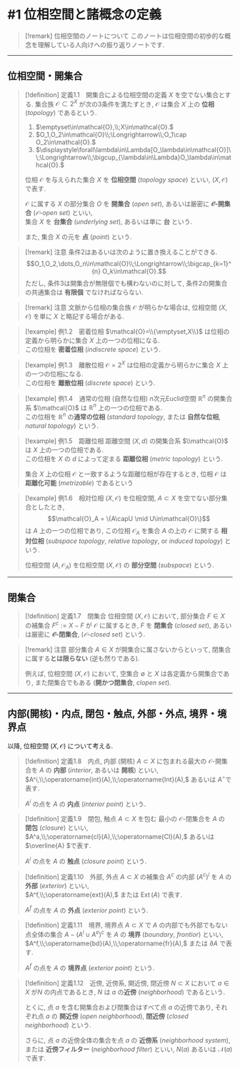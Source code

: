 # #1 位相空間と諸概念の定義

> [!remark] 位相空間のノートについて
> このノートは位相空間の初歩的な概念を理解している人向けへの振り返りノートです.

---

## 位相空間・開集合

> [!definition] 定義1.1&emsp;開集合による位相空間の定義
> $X$ を空でない集合とする.
> 集合族 $\mathcal{O}\subset 2^X$ が次の3条件を満たすとき, $\mathcal{O}$ は集合 $X$ 上の **位相** (*topology*) であるという.
>
> 1. $\emptyset\in\mathcal{O},\\;X\in\mathcal{O}.$
> 1. $O_1,O_2\in\mathcal{O}\\;\Longrightarrow\\;O_1\cap O_2\in\mathcal{O}.$
> 1. $\displaystyle\forall\lambda\in\Lambda[O_\lambda\in\mathcal{O}]\\;\Longrightarrow\\;\bigcup_{\lambda\in\Lambda}O_\lambda\in\mathcal{O}.$
>
> 位相 $\mathcal{O}$ を与えられた集合 $X$  を **位相空間** (*topology space*) といい, $(X, \mathcal{O})$ で表す.
>
> $\mathcal{O}$ に属する $X$ の部分集合 $O$ を **開集合** (*open set*), あるいは厳密に **$\mathcal{O}$-開集合** (*$\mathcal{O}$-open set*) といい,  
> 集合 $X$ を **台集合** (*underlying set*), あるいは単に **台** という.  
>
> また, 集合 $X$ の元を **点** (*point*) という.

> [!remark] 注意
> 条件2はあるいは次のように置き換えることができる.
> $$O_1,O_2,\dots,O_n\in\mathcal{O}\\;\Longrightarrow\\;\bigcap_{k=1}^{n} O_k\in\mathcal{O}.$$
> ただし, 条件3は開集合が無限個でも構わないのに対して, 条件2の開集合の共通集合は **有限個** でなければならない.

> [!remark] 注意
> 文脈から位相の集合族 $\mathcal{O}$ が明らかな場合は, 位相空間 $(X,\mathcal{O})$ を単に $X$ と略記する場合がある.


> [!example] 例1.2&emsp;密着位相
> $\mathcal{O}=\\{\emptyset,X\\}$ は位相の定義から明らかに集合 $X$ 上の一つの位相になる.  
> この位相を **密着位相** (*indiscrete space*) という.

> [!example] 例1.3&emsp;離散位相
> $\mathcal{O}=2^X$ は位相の定義から明らかに集合 $X$ 上の一つの位相になる.  
> この位相を **離散位相** (*discrete space*) という.

> [!example] 例1.4&emsp;通常の位相 (自然な位相)
> $n$次元Euclid空間 $\mathbb{R}^n$ の開集合系 $\\mathcal{O}$ は $\mathbb{R}^n$ 上の一つの位相である.  
> この位相を $\mathbb{R}^n$ の**通常の位相** (*standard topology*, または **自然な位相**, *natural topology*) という.

> [!example] 例1.5&emsp;距離位相
> 距離空間 $(X, d)$ の開集合系 $\\mathcal{O}$ は $X$ 上の一つの位相である.  
> この位相を $X$ の $d$ によって定まる **距離位相** (*metric topology*) という.
>
> 集合 $X$ 上の位相 $\mathcal{O}$ と一致するような距離位相が存在するとき, 位相 $\mathcal{O}$ は **距離化可能** (*metrizable*) であるという

> [!example] 例1.6&emsp;相対位相
> $(X,\mathcal{O})$ を位相空間, $A\subset X$ を空でない部分集合としたとき, 
> $$\mathcal{O}_A = \{A\capU \mid U\in\mathcal{O}\}$$
> は $A$ 上の一つの位相であり, この位相 $\mathcal{O}_A$ を集合 $A$ の上の $\mathcal{O}$ に関する **相対位相** (*subspace topology*, *relative topology*, or *induced topology*) という.
> 
> 位相空間 $(A, \mathcal{O}_A)$ を位相空間 $(X, \mathcal{O})$ の **部分空間** (*subspace*) という.

---

## 閉集合

> [!definition] 定義1.7&emsp;閉集合
> 位相空間 $(X, \mathcal{O})$ において, 部分集合 $F\in X$ の補集合 $F^c:=X-F$ が $\mathcal{O}$ に属するとき, 
> $F$ を **閉集合** (*closed set*), あるいは厳密に **$\mathcal{O}$-閉集合**, (*$\mathcal{O}$-closed set*) という.

> [!remark] 注意
> 部分集合 $A\in X$ が開集合に属さないからといって, 閉集合に属する**とは限らない** (逆も然りである).
> 
> 例えば, 位相空間 $(X, \mathcal{O})$ において, 空集合 $\emptyset$ と $X$ は各定義から開集合であり, また閉集合でもある (**開かつ閉集合**, *clopen set*).


---

##  内部(開核)・内点, 閉包・触点, 外部・外点, 境界・境界点

以降, 位相空間 $(X,\mathcal{O})$ について考える.

> [!definition] 定義1.8&emsp;内点, 内部 (開核)
> $A\subset X$ に包まれる最大の $\mathcal{O}$-開集合を $A$ の **内部** (*interior*, あるいは **開核**) といい,
> $A^i,\\;\operatorname{int}(A),\\;\operatorname{Int}(A),$  あるいは $A^\circ$で表す.  
> 
> $A^i$ の点を $A$ の **内点** (*interior point*) という.

> [!definition] 定義1.9&emsp;閉包, 触点
> $A\subset X$ を包む 最小の $\mathcal{O}$-閉集合を $A$ の **閉包** (*closure*) といい,  
> $A^a,\\;\operatorname{cl}(A),\\;\operatorname{Cl}(A),$ あるいは $\overline{A} $で表す.
>   
> $A^i$ の点を $A$ の **触点** (*closure point*) という.

> [!definition] 定義1.10&emsp;外部, 外点
> $A\subset X$ の補集合 $A^c$ の内部 $(A^c)^i$ を $A$ の **外部** (*exterior*) といい,   
> $A^f,\\;\operatorname{ext}(A),$ または $\operatorname{Ext}(A)$ で表す.
>  
> $A^f$ の点を $A$ の **外点** (*exterior point*) という.

> [!definition] 定義1.11&emsp;境界, 境界点
> $A\subset X$ で $A$ の内部でも外部でもない点全体の集合 $A-(A^i\cup A^e)^c$ を $A$ の **境界** (*boundary*, *frontior*) といい,  
> $A^f,\\;\operatorname{bd}(A),\\;\operatorname{fr}(A),$ または $\partial A$ で表す.
>  
> $A^f$ の点を $A$ の **境界点** (*exterior point*) という.

> [!definition] 定義1.12&emsp;近傍, 近傍系, 開近傍, 閉近傍
> $N\subset X$ において $a\in X$ が$N$ の内点であるとき, $N$ は $a$ の**近傍** (*neighborhood*) であるという.
> 
> とくに, 点 $a$ を含む開集合および閉集合はすべて点 $a$ の近傍であり, それぞれ点 $a$ の **開近傍** (*open neighborhood*), **閉近傍** (*closed neighborhood*) という.
>
> さらに, 点 $a$ の近傍全体の集合を点 $a$ の **近傍系** (*neighborhood system*), または **近傍フィルター** (*neighborhood filter*) といい, $N(a)$ あるいは $\mathcal{N}(a)$ で表す.